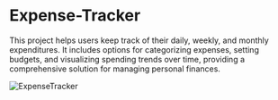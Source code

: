 # Expense-Tracker
This project helps users keep track of their daily, weekly, and monthly expenditures. It includes options for categorizing expenses, setting budgets, and visualizing spending trends over time, providing a comprehensive solution for managing personal finances.


![ExpenseTracker](https://github.com/user-attachments/assets/0f1ceb68-c634-4e9d-ad0f-15abe348b793)
